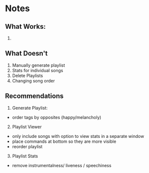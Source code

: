 # Notes

## What Works:

1.

## What Doesn't

1. Manually generate playlist
2. Stats for individual songs
3. Delete Playlists
4. Changing song order

## Recommendations

1. Generate Playlist:

- order tags by opposites (happy/melancholy)

2. Playlist Viewer

- only include songs with option to view stats in a separate window
- place commands at bottom so they are more visible
- reorder playlist

3. Playlist Stats

- remove instrumentalness/ liveness / speechiness
